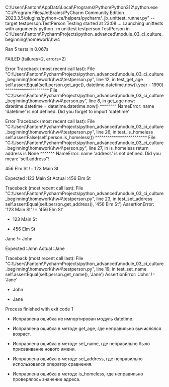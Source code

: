 C:\Users\Fantom\AppData\Local\Programs\Python\Python312\python.exe "C:/Program Files/JetBrains/PyCharm Community Edition 2023.3.5/plugins/python-ce/helpers/pycharm/_jb_unittest_runner.py" --target testperson.TestPerson 
Testing started at 23:08 ...
Launching unittests with arguments python -m unittest testperson.TestPerson in C:\Users\Fantom\PycharmProjects\python_advanced\module_03_ci_culture_beginning\homework\hw4



Ran 5 tests in 0.067s

FAILED (failures=2, errors=2)

Error
Traceback (most recent call last):
  File "C:\Users\Fantom\PycharmProjects\python_advanced\module_03_ci_culture_beginning\homework\hw4\testperson.py", line 12, in test_get_age
    self.assertEqual(self.person.get_age(), datetime.datetime.now().year - 1990)
                     ^^^^^^^^^^^^^^^^^^^^^
  File "C:\Users\Fantom\PycharmProjects\python_advanced\module_03_ci_culture_beginning\homework\hw4\person.py", line 8, in get_age
    now: datetime.datetime = datetime.datetime.now()
                             ^^^^^^^^
NameError: name 'datetime' is not defined. Did you forget to import 'datetime'


Error
Traceback (most recent call last):
  File "C:\Users\Fantom\PycharmProjects\python_advanced\module_03_ci_culture_beginning\homework\hw4\testperson.py", line 26, in test_is_homeless
    self.assertFalse(self.person.is_homeless())
                     ^^^^^^^^^^^^^^^^^^^^^^^^^
  File "C:\Users\Fantom\PycharmProjects\python_advanced\module_03_ci_culture_beginning\homework\hw4\person.py", line 27, in is_homeless
    return address is None
           ^^^^^^^
NameError: name 'address' is not defined. Did you mean: 'self.address'?



456 Elm St != 123 Main St

Expected :123 Main St
Actual   :456 Elm St
<Click to see difference>

Traceback (most recent call last):
  File "C:\Users\Fantom\PycharmProjects\python_advanced\module_03_ci_culture_beginning\homework\hw4\testperson.py", line 23, in test_set_address
    self.assertEqual(self.person.get_address(), '456 Elm St')
AssertionError: '123 Main St' != '456 Elm St'
- 123 Main St
+ 456 Elm St




Jane != John

Expected :John
Actual   :Jane
<Click to see difference>

Traceback (most recent call last):
  File "C:\Users\Fantom\PycharmProjects\python_advanced\module_03_ci_culture_beginning\homework\hw4\testperson.py", line 19, in test_set_name
    self.assertEqual(self.person.get_name(), 'Jane')
AssertionError: 'John' != 'Jane'
- John
+ Jane



Process finished with exit code 1

- Исправлена ошибка не импортирован модуль datetime.

- Исправлена ошибка в методе get_age, где неправильно вычислялся возраст.

- Исправлена ошибка в методе set_name, где неправильно было присваивание нового имени.

- Исправлена ошибка в методе set_address, где неправильно использовался оператор сравнения.

- Исправлена ошибка в методе is_homeless, где неправильно проверялось значение адреса.